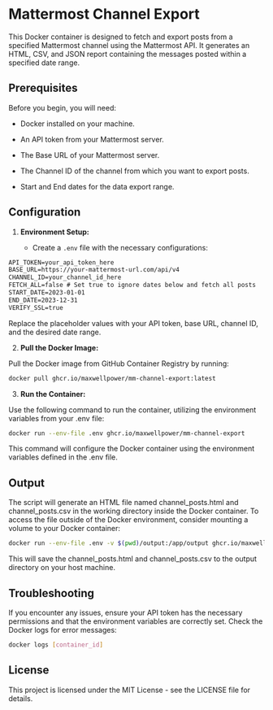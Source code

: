 # Mattermost Channel Export

This Docker container is designed to fetch and export posts from a specified Mattermost channel using the Mattermost API. It generates an HTML, CSV, and JSON report containing the messages posted within a specified date range.

## Prerequisites

Before you begin, you will need:

- Docker installed on your machine.

- An API token from your Mattermost server.

- The Base URL of your Mattermost server.

- The Channel ID of the channel from which you want to export posts.

- Start and End dates for the data export range. 

## Configuration

1. **Environment Setup:**

	- Create a `.env` file with the necessary configurations:

```txt
API_TOKEN=your_api_token_here
BASE_URL=https://your-mattermost-url.com/api/v4
CHANNEL_ID=your_channel_id_here
FETCH_ALL=false # Set true to ignore dates below and fetch all posts
START_DATE=2023-01-01
END_DATE=2023-12-31
VERIFY_SSL=true
```  

Replace the placeholder values with your API token, base URL, channel ID, and the desired date range.

2. **Pull the Docker Image:**

Pull the Docker image from GitHub Container Registry by running:

```bash
docker pull ghcr.io/maxwellpower/mm-channel-export:latest
```

3. **Run the Container:**

Use the following command to run the container, utilizing the environment variables from your .env file:

```bash
docker run --env-file .env ghcr.io/maxwellpower/mm-channel-export
```

This command will configure the Docker container using the environment variables defined in the .env file.

## Output

The script will generate an HTML file named channel_posts.html and channel_posts.csv in the working directory inside the Docker container. To access the file outside of the Docker environment, consider mounting a volume to your Docker container:

```bash
docker run --env-file .env -v $(pwd)/output:/app/output ghcr.io/maxwellpower/mm-channel-export
```

This will save the channel_posts.html and channel_posts.csv to the output directory on your host machine.

## Troubleshooting

If you encounter any issues, ensure your API token has the necessary permissions and that the environment variables are correctly set. Check the Docker logs for error messages:

```bash
docker logs [container_id]
```

## License

This project is licensed under the MIT License - see the LICENSE file for details.
